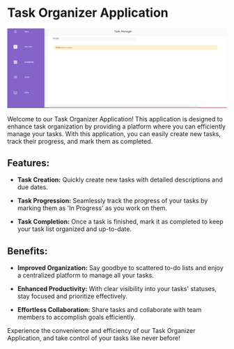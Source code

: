 # Task Organizer Application

![Logo](public/main-page.png)


Welcome to our Task Organizer Application! This application is designed to enhance task organization by providing a platform where you can efficiently manage your tasks. With this application, you can easily create new tasks, track their progress, and mark them as completed.

## Features:

- **Task Creation:** Quickly create new tasks with detailed descriptions and due dates.
  
- **Task Progression:** Seamlessly track the progress of your tasks by marking them as 'In Progress' as you work on them.
  
- **Task Completion:** Once a task is finished, mark it as completed to keep your task list organized and up-to-date.

## Benefits:

- **Improved Organization:** Say goodbye to scattered to-do lists and enjoy a centralized platform to manage all your tasks.
  
- **Enhanced Productivity:** With clear visibility into your tasks' statuses, stay focused and prioritize effectively.
  
- **Effortless Collaboration:** Share tasks and collaborate with team members to accomplish goals efficiently.

Experience the convenience and efficiency of our Task Organizer Application, and take control of your tasks like never before!
